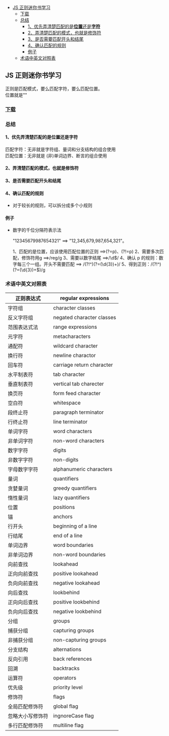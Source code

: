 - [JS 正则迷你书学习](#js-正则迷你书学习)
  - [下载](#下载)
  - [总结](#总结)
    - [1、优先弄清楚匹配的是**位置**还是**字符**](#1优先弄清楚匹配的是位置还是字符)
    - [2、弄清楚匹配的模式，也就是修饰符](#2弄清楚匹配的模式也就是修饰符)
    - [3、是否需要匹配开头和结尾](#3是否需要匹配开头和结尾)
    - [4、确认匹配的规则](#4确认匹配的规则)
    - [例子](#例子)
  - [术语中英文对照表](#术语中英文对照表)

## JS 正则迷你书学习

正则是匹配模式，要么匹配字符，要么匹配位置。  
位置就是""  

### [下载](https://github.com/qdlaoyao/js-regex-mini-book)

### 总结

#### 1、优先弄清楚匹配的是**位置**还是**字符**

  匹配字符：无非就是字符组、量词和分支结构的组合使用  
  匹配位置：无非就是 (非)单词边界、断言的组合使用  

#### 2、弄清楚匹配的模式，也就是修饰符

#### 3、是否需要匹配开头和结尾

#### 4、确认匹配的规则

- 对于较长的规则，可以拆分成多个小规则

#### 例子

- 数字的千位分隔符表示法
  
  "12345679987654321" ==> "12,345,679,987,654,321"。
  
  1、匹配的是位置，应该使用匹配位置的正则 ==>(?=p)、(?!=p)
  2、需要多次匹配，修饰符用g ==>/reg/g
  3、需要以数字结尾 ==>/\d$/
  4、确认 p 的规则：数字每三个一组。开头不需要匹配 ==> /(?!^)(?=(\d{3})+)/
  5、得到正则：/(?!^)(?=(\d{3})+$)/g

### 术语中英文对照表

|正则表达式 |   regular expressions    |
|------|--------------------------|
| 字符组  |    character classes     |
|反义字符组 |negated character classes |
|范围表达式法|    range expressions     |
| 元字符  |      metacharacters      |
| 通配符  |    wildcard character    |
| 换行符  |    newline charactor     |
| 回车符  |carriage return character |
|水平制表符 |      tab character       |
|垂直制表符 |  vertical tab charecter  |
| 换页符  |   form feed character    |
| 空白符  |        whitespace        |
| 段终止符 |   paragraph terminator   |
| 行终止符 |     line terminator      |
| 单词字符 |     word characters      |
|非单词字符 |   non-word characters    |
| 数字字符 |          digits          |
|非数字字符 |        non-digits        |
|字母数字字符| alphanumeric characters  |
|  量词  |       quantifiers        |
| 贪婪量词 |    greedy quantifiers    |
| 惰性量词 |     lazy quantifiers     |
|  位置  |        positions         |
|  锚   |         anchors          |
| 行开头  |   beginning of a line    |
| 行结尾  |      end of a line       |
| 单词边界 |     word boundaries      |
|非单词边界 |   non-word boundaries    |
| 向前查找 |        lookahead         |
|正向向前查找|    positive lookahead    |
|负向向前查找|    negative lookahead    |
| 向后查找 |        lookbehind        |
|正向向后查找|   positive lookbehind    |
|负向向后查找|   negative lookbehind    |
|  分组  |          groups          |
| 捕获分组 |     capturing groups     |
|非捕获分组 |   non-capturing groups   |
| 分支结构 |       alternations       |
| 反向引用 |     back references      |
|  回溯  |        backtracks        |
| 运算符  |        operators         |
|  优先级   | priority level  |
|  修饰符   |      flags      |
|全局匹配修饰符 |   global flag   |
|忽略大小写修饰符|ingnoreCase flag |
|多行匹配修饰符 | multiline flag  |
